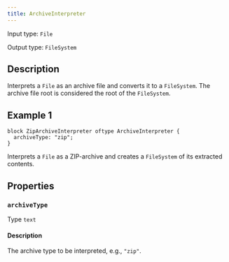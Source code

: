 ```yaml
---
title: ArchiveInterpreter
---
```


<!-- Do NOT change this document as it is auto-generated from the language server -->

Input type: `File`

Output type: `FileSystem`

## Description

Interprets a `File` as an archive file and converts it to a `FileSystem`. The archive file root is considered the root of the `FileSystem`.

## Example 1

```jayvee
block ZipArchiveInterpreter oftype ArchiveInterpreter {
  archiveType: "zip";
}
```

Interprets a `File` as a ZIP-archive and creates a `FileSystem` of its extracted contents.

## Properties

### `archiveType`

Type `text`

#### Description

The archive type to be interpreted, e.g., `"zip"`.
